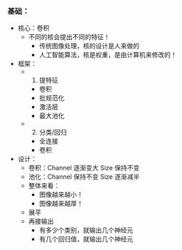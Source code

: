 ### 基础：
- 核心：卷积
  - 不同的核会提出不同的特征！
    - 传统图像处理，核的设计是人来做的
    - 人工智能算法，核是权重，是由计算机来修改的！
- 框架：
  - 1. 提特征 
    - 卷积 
    - 批规范化
    - 激活层
    - 最大池化
  - 2. 分类/回归
    - 全连接
    - 卷积
- 设计：
  - 卷积：Channel 逐渐变大 Size 保持不变
  - 池化：Channel 保持不变 Size 逐渐减半
  - 整体来看：
    - 图像越来越小！
    - 图像越来越厚！
  - 展平
  - 再接输出
    - 有多少个类别，就输出几个神经元
    - 有几个回归值，就输出几个神经元